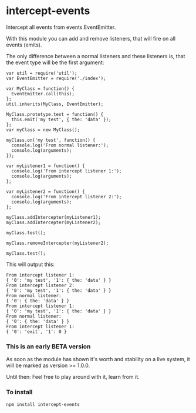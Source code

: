 # intercept-events

Intercept all events from events.EventEmitter.

With this module you can add and remove listeners, that will fire on all events (emits). 

The only difference between a normal listeners and these listeners is, that the event type will be the first argument:

	var util = require('util');
	var EventEmitter = require('./index');

	var MyClass = function() {
	  EventEmitter.call(this);
	};
	util.inherits(MyClass, EventEmitter);

	MyClass.prototype.test = function() {
	  this.emit('my test', { the: 'data' });
	};
	var myClass = new MyClass();

	myClass.on('my test', function() {
	  console.log('From normal listener:');
	  console.log(arguments);
	});

	var myListener1 = function() {
	  console.log('From intercept listener 1:');
	  console.log(arguments);
	};

	var myListener2 = function() {
	  console.log('From intercept listener 2:');
	  console.log(arguments);
	};

	myClass.addIntercepter(myListener1);
	myClass.addIntercepter(myListener2);

	myClass.test();

	myClass.removeIntercepter(myListener2);

	myClass.test();


This will output this:

	From intercept listener 1:
	{ '0': 'my test', '1': { the: 'data' } }
	From intercept listener 2:
	{ '0': 'my test', '1': { the: 'data' } }
	From normal listener:
	{ '0': { the: 'data' } }
	From intercept listener 1:
	{ '0': 'my test', '1': { the: 'data' } }
	From normal listener:
	{ '0': { the: 'data' } }
	From intercept listener 1:
	{ '0': 'exit', '1': 0 }



### This is an early BETA version

As soon as the module has shown it's worth and stability on a live system, it will be marked as version >= 1.0.0.

Until then: Feel free to play around with it, learn from it.

### To install

	npm install intercept-events


